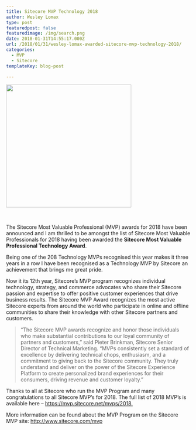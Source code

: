 ```yaml
---
title: Sitecore MVP Technology 2018
author: Wesley Lomax
type: post
featuredpost: false
featuredimage: /img/search.png
date: 2018-01-31T14:55:17.000Z
url: /2018/01/31/wesley-lomax-awarded-sitecore-mvp-technology-2018/
categories:
  - MVP
  - Sitecore
templateKey: blog-post

---
```

[<img class="aligncenter wp-image-793 size-full" src="https://i0.wp.com/blog.wesleylomax.co.uk/wp-content/uploads/2018/01/Sitecore_MVP_logo_Technology_2018.jpg?resize=342%2C335" alt="" width="342" height="335" srcset="https://i0.wp.com/blog.wesleylomax.co.uk/wp-content/uploads/2018/01/Sitecore_MVP_logo_Technology_2018.jpg?w=342 342w, https://i0.wp.com/blog.wesleylomax.co.uk/wp-content/uploads/2018/01/Sitecore_MVP_logo_Technology_2018.jpg?resize=300%2C294 300w" sizes="(max-width: 342px) 100vw, 342px" data-recalc-dims="1" />][1]

&nbsp;

The Sitecore Most Valuable Professional (MVP) awards for 2018 have been announced and I am thrilled to be amongst the list of Sitecore Most Valuable Professionals for 2018 having been awarded the **Sitecore Most Valuable Professional Technology Award**.

Being one of the 208 Technology MVPs recognised this year makes it three years in a row I have been recognised as a Technology MVP by Sitecore an achievement that brings me great pride.

Now it its 12th year, Sitecore’s MVP program recognizes individual technology, strategy, and commerce advocates who share their Sitecore passion and expertise to offer positive customer experiences that drive business results. The Sitecore MVP Award recognizes the most active Sitecore experts from around the world who participate in online and offline communities to share their knowledge with other Sitecore partners and customers.

> “The Sitecore MVP awards recognize and honor those individuals who make substantial contributions to our loyal community of partners and customers,” said Pieter Brinkman, Sitecore Senior Director of Technical Marketing. “MVPs consistently set a standard of excellence by delivering technical chops, enthusiasm, and a commitment to giving back to the Sitecore community. They truly understand and deliver on the power of the Sitecore Experience Platform to create personalized brand experiences for their consumers, driving revenue and customer loyalty.”

Thanks to all at Sitecore who run the MVP Program and many congratulations to all Sitecore MVP&#8217;s for 2018. The full list of 2018 MVP&#8217;s is available here &#8211; <a href="https://mvp.sitecore.net/mvps/2018" target="_blank" rel="noopener">https://mvp.sitecore.net/mvps/2018 </a>

More information can be found about the MVP Program on the Sitecore MVP site: <a href="http://www.sitecore.com/mvp" target="_blank" rel="noopener">http://www.sitecore.com/mvp</a>

 [1]: https://www.sitecore.com/mvp